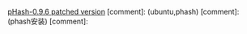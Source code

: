[pHash-0.9.6 patched version](https://github.com/ShichaoMa/pHash-0.9.6)
[comment]: <tags> (ubuntu,phash)
[comment]: <description> (phash安装)
[comment]: <title> (pHash安装)
[comment]: <author> (夏洛之枫)